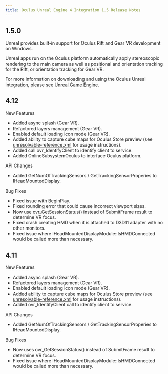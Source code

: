 ```yaml
---
title: Oculus Unreal Engine 4 Integration 1.5 Release Notes
---
```




## 1.5.0

Unreal provides built-in support for Oculus Rift and Gear VR development on Windows.

Unreal apps run on the Oculus platform automatically apply stereoscopic rendering to the main camera as well as positional and orientation tracking for the Rift, or orientation tracking for Gear VR.

For more information on downloading and using the Oculus Unreal integration, please see [Unreal Game Engine](/documentation/unreal/latest/concepts/unreal-engine/).

## 4.12

New Features

* Added async splash (Gear VR).
* Refactored layers management (Gear VR).
* Enabled default loading icon mode (Gear VR).
* Added ability to capture cube maps for Oculus Store preview (see [unresolvable-reference.xml](unresolvable-reference) for usage instructions).
* Added call ovr\_IdentifyClient to identify client to service.
* Added OnlineSubsystemOculus to interface Oculus platform.


API Changes

* Added GetNumOfTrackingSensors / GetTrackingSensorProperies to IHeadMountedDisplay.


Bug Fixes

* Fixed issue with BeginPlay.
* Fixed rounding error that could cause incorrect viewport sizes.
* Now use ovr\_GetSessionStatus() instead of SubmitFrame result to determine VR focus.
* Fixed crash creating HMD when it is attached to D3D11 adapter with no other monitors.
* Fixed issue where IHeadMountedDisplayModule::IsHMDConnected would be called more than necessary.


## 4.11

New Features

* Added async splash (Gear VR).
* Refactored layers management (Gear VR).
* Enabled default loading icon mode (Gear VR).
* Added ability to capture cube maps for Oculus Store preview (see [unresolvable-reference.xml](unresolvable-reference) for usage instructions).
* Added ovr\_IdentifyClient call to identify client to service.


API Changes

* Added GetNumOfTrackingSensors / GetTrackingSensorProperies to IHeadMountedDisplay.


Bug Fixes

* Now uses ovr\_GetSessionStatus() instead of SubmitFrame result to determine VR focus.
* Fixed issue where IHeadMountedDisplayModule::IsHMDConnected would be called more than necessary.

